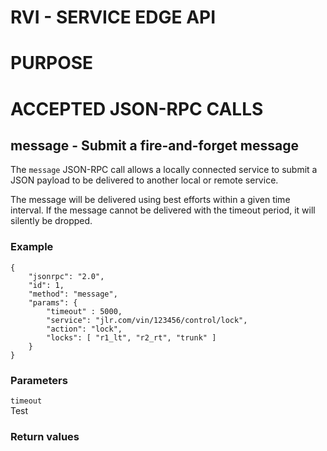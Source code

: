 # RVI - SERVICE EDGE API

# PURPOSE

# ACCEPTED JSON-RPC CALLS

## message - Submit a fire-and-forget message


The ```message``` JSON-RPC call allows a locally connected service to submit a
JSON payload to be delivered to another local or remote service.

The message will be delivered using best efforts within a given time
interval. If the message cannot be delivered with the timeout period,
it will silently be dropped.


### Example

    {
        "jsonrpc": "2.0",
        "id": 1,
        "method": "message",
        "params": {
			"timeout" : 5000,
			"service": "jlr.com/vin/123456/control/lock",
			"action": "lock",
			"locks": [ "r1_lt", "r2_rt", "trunk" ]
		}
    }
	



### Parameters

```timeout```<br>
Test




### Return values

